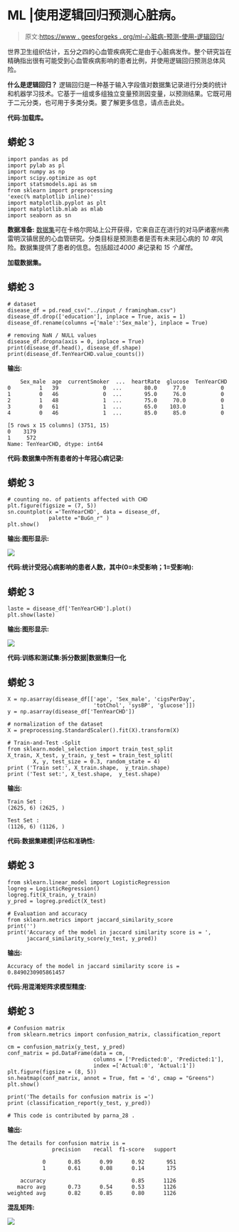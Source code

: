 # ML |使用逻辑回归预测心脏病。

> 原文:[https://www . geesforgeks . org/ml-心脏病-预测-使用-逻辑回归/](https://www.geeksforgeeks.org/ml-heart-disease-prediction-using-logistic-regression/)

世界卫生组织估计，五分之四的心血管疾病死亡是由于心脏病发作。整个研究旨在精确指出很有可能受到心血管疾病影响的患者比例，并使用逻辑回归预测总体风险。

**什么是逻辑回归？**
逻辑回归是一种基于输入字段值对数据集记录进行分类的统计和机器学习技术。它基于一组或多组独立变量预测因变量，以预测结果。它既可用于二元分类，也可用于多类分类。要了解更多信息，请点击此处。

**代码:加载库。**

## 蟒蛇 3

```
import pandas as pd
import pylab as pl
import numpy as np
import scipy.optimize as opt
import statsmodels.api as sm
from sklearn import preprocessing
'exec(% matplotlib inline)'
import matplotlib.pyplot as plt
import matplotlib.mlab as mlab
import seaborn as sn
```

**数据准备:**
[数据集](https://www.kaggle.com/amanajmera1/framingham-heart-study-dataset)可在卡格尔网站上公开获得，它来自正在进行的对马萨诸塞州弗雷明汉镇居民的心血管研究。分类目标是预测患者是否有未来冠心病的 *10 年*风险。数据集提供了患者的信息。包括超过*4000 条*记录和 *15 个属性*。

**加载数据集。**

## 蟒蛇 3

```
# dataset
disease_df = pd.read_csv("../input / framingham.csv")
disease_df.drop(['education'], inplace = True, axis = 1)
disease_df.rename(columns ={'male':'Sex_male'}, inplace = True)

# removing NaN / NULL values
disease_df.dropna(axis = 0, inplace = True)
print(disease_df.head(), disease_df.shape)
print(disease_df.TenYearCHD.value_counts())
```

**输出:**

```
    Sex_male  age  currentSmoker  ...  heartRate  glucose  TenYearCHD
0         1   39              0  ...       80.0     77.0           0
1         0   46              0  ...       95.0     76.0           0
2         1   48              1  ...       75.0     70.0           0
3         0   61              1  ...       65.0    103.0           1
4         0   46              1  ...       85.0     85.0           0

[5 rows x 15 columns] (3751, 15)
0    3179
1     572
Name: TenYearCHD, dtype: int64
```

**代码:数据集中所有患者的十年冠心病记录:**

## 蟒蛇 3

```
# counting no. of patients affected with CHD
plt.figure(figsize = (7, 5))
sn.countplot(x ='TenYearCHD', data = disease_df,
             palette ="BuGn_r" )
plt.show()
```

**输出:图形显示:**

![](img/9fc46fac5f37492aad90344843ed3e7c.png)

**代码:统计受冠心病影响的患者人数，其中(0=未受影响；1=受影响):**

## 蟒蛇 3

```
laste = disease_df['TenYearCHD'].plot()
plt.show(laste)
```

**输出:图形显示:**

![](img/9e259081afd6c21b475a0552851a04e5.png)

**代码:训练和测试集:拆分数据|数据集归一化**

## 蟒蛇 3

```
X = np.asarray(disease_df[['age', 'Sex_male', 'cigsPerDay',
                           'totChol', 'sysBP', 'glucose']])
y = np.asarray(disease_df['TenYearCHD'])

# normalization of the dataset
X = preprocessing.StandardScaler().fit(X).transform(X)

# Train-and-Test -Split
from sklearn.model_selection import train_test_split
X_train, X_test, y_train, y_test = train_test_split(
        X, y, test_size = 0.3, random_state = 4)
print ('Train set:', X_train.shape,  y_train.shape)
print ('Test set:', X_test.shape,  y_test.shape)
```

**输出:**

```
Train Set :
(2625, 6) (2625, )

Test Set : 
(1126, 6) (1126, )
```

**代码:数据集建模|评估和准确性:**

## 蟒蛇 3

```
from sklearn.linear_model import LogisticRegression
logreg = LogisticRegression()
logreg.fit(X_train, y_train)
y_pred = logreg.predict(X_test)

# Evaluation and accuracy
from sklearn.metrics import jaccard_similarity_score
print('')
print('Accuracy of the model in jaccard similarity score is = ',
      jaccard_similarity_score(y_test, y_pred))
```

**输出:**

```
Accuracy of the model in jaccard similarity score is = 0.8490230905861457
```

**代码:用混淆矩阵求模型精度:**

## 蟒蛇 3

```
# Confusion matrix
from sklearn.metrics import confusion_matrix, classification_report

cm = confusion_matrix(y_test, y_pred)
conf_matrix = pd.DataFrame(data = cm,
                           columns = ['Predicted:0', 'Predicted:1'],
                           index =['Actual:0', 'Actual:1'])
plt.figure(figsize = (8, 5))
sn.heatmap(conf_matrix, annot = True, fmt = 'd', cmap = "Greens")
plt.show()

print('The details for confusion matrix is =')
print (classification_report(y_test, y_pred))

# This code is contributed by parna_28 .
```

**输出:**

```
The details for confusion matrix is =
              precision    recall  f1-score   support

           0       0.85      0.99      0.92       951
           1       0.61      0.08      0.14       175

    accuracy                           0.85      1126
   macro avg       0.73      0.54      0.53      1126
weighted avg       0.82      0.85      0.80      1126
```

**混乱矩阵:**

![](img/c99e55c165f7029b0d0349f73d436700.png)